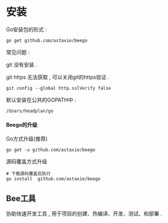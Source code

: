 # 安装

Go安装包的形式 :

```
go get github.com/astaxie/beego
```

常见问题 :

git 没有安装 .

git https 无法获取 , 可以关闭git的https验证 .

```
git config --global http.sslVerify false
```

默认安装在公共的GOPATH中 :

```
/Users/headplan/go
```

#### Beego的升级

Go方式升级\(推荐\)

```
go get -u github.com/astaxie/beego
```

源码覆盖方式升级

```
# 下载源码覆盖后执行
go install  github.com/astaxie/beego
```

## Bee工具

协助快速开发工具 , 用于项目的创建、热编译、开发、测试、和部署 . 



